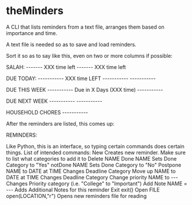 # theMinders
A CLI that lists reminders from a text file, arranges them based on importance and time.

A text file is needed so as to save and load reminders.

Sort it so as to say like this, even on two or more columns if possible:

SALAH:
    ------- XXX time left
    ------- XXX time left

DUE TODAY:
    ----------- XXX time LEFT
    -----------
    -----------

DUE THIS WEEK
    ----------- Due in X Days (XXX time)
    -----------

DUE NEXT WEEK
    -----------
    -----------

HOUSEHOLD CHORES
    -----------


After the reminders are listed, this comes up:

REMINDERS:  

Like Python, this is an interface, so typing certain commands does certain things.
List of intended commands:
New                             Creates new reminder. Make sure to list what categories to add it to
Delete NAME
Done NAME                       Sets Done Category to "Yes"
notDone NAME                    Sets Done Category to "No" 
Postpone NAME to DATE at TIME   Changes Deadline Category 
Move up NAME to DATE at TIME    Changes Deadline Category
Change priority NAME to ---     Changes Priority category (i.e. "College" to "Important")
Add Note NAME = ---             Adds Additional Notes for this reminder
Exit                            exit()
Open FILE                       open(LOCATION,"r")    Opens new reminders file for reading


